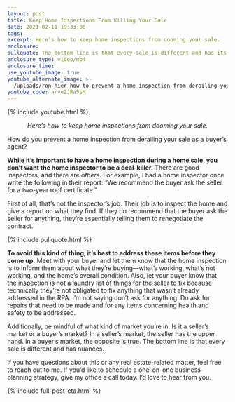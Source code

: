 ```yaml
---
layout: post
title: Keep Home Inspections From Killing Your Sale
date: 2021-02-11 19:33:00
tags:
excerpt: Here’s how to keep home inspections from dooming your sale.
enclosure:
pullquote: The bottom line is that every sale is different and has its own nuances.
enclosure_type: video/mp4
enclosure_time:
use_youtube_image: true
youtube_alternate_image: >-
  /uploads/ron-hier-how-to-prevent-a-home-inspection-from-derailing-your-sale-yt.jpg
youtube_code: arve2JRa5sM
---
```


{% include youtube.html %}

<p style="text-align: center;"><em>Here’s how to keep home inspections from dooming your sale.</em></p>

How do you prevent a home inspection from derailing your sale as a buyer’s agent?&nbsp;

**While it’s important to have a home inspection during a home sale, you don’t want the home inspector to be a deal-killer.** There are good inspectors, and there are *others*. For example, I had a home inspector once write the following in their report: “We recommend the buyer ask the seller for a two-year roof certificate.”

First of all, that’s not the inspector’s job. Their job is to inspect the home and give a report on what they find. If they do recommend that the buyer ask the seller for anything, they’re essentially telling them to renegotiate the contract.&nbsp;

{% include pullquote.html %}

**To avoid this kind of thing, it’s best to address these items before they come up.** Meet with your buyer and let them know that the home inspection is to inform them about what they’re buying—what’s working, what’s not working, and the home’s overall condition. Also, let your buyer know that the inspection is not a laundry list of things for the seller to fix because technically they’re not obligated to fix anything that wasn’t already addressed in the RPA. I’m not saying don’t ask for anything. Do ask for repairs that need to be made and for any items concerning health and safety to be addressed.&nbsp;

Additionally, be mindful of what kind of market you’re in. Is it a seller’s market or a buyer’s market? In a seller’s market, the seller has the upper hand. In a buyer’s market, the opposite is true. The bottom line is that every sale is different and has nuances.&nbsp;

If you have questions about this or any real estate-related matter, feel free to reach out to me. If you’d like to schedule a one-on-one business-planning strategy, give my office a call today. I’d love to hear from you.

{% include full-post-cta.html %}
